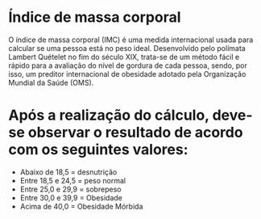 # Índice de massa corporal
O índice de massa corporal (IMC) é uma medida internacional usada para calcular se uma pessoa está no peso ideal. Desenvolvido pelo polímata Lambert Quételet no fim do século XIX, trata-se de um método fácil e rápido para a avaliação do nível de gordura de cada pessoa, sendo, por isso, um preditor internacional de obesidade adotado pela Organização Mundial da Saúde (OMS).

# Após a realização do cálculo, deve-se observar o resultado de acordo com os seguintes valores:

- Abaixo de 18,5 = desnutrição
- Entre 18,5 e 24,5 = peso normal
- Entre 25,0 e 29,9 = sobrepeso
- Entre 30,0 e 39,9 = Obesidade
- Acima de 40,0 = Obesidade Mórbida
